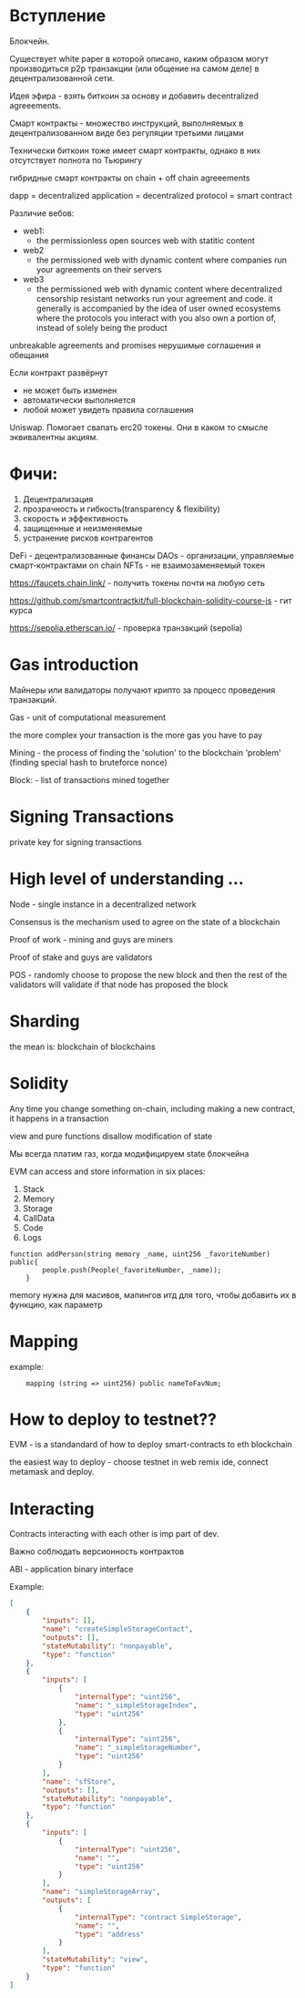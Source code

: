 # Вступление

Блокчейн. 

Существует white paper в которой описано, каким образом могут производиться p2p транзакции (или общение на самом деле) в децентрализованной сети.

Идея эфира - взять биткоин за основу и добавить decentralized agreeements.


Смарт контракты - множество инструкций, выполняемых в децентрализованном виде без регуляции третьими лицами


Технически биткоин тоже имеет смарт контракты, однако в них отсутствует полнота по Тьюрингу


гибридные смарт контракты
on chain + off chain agreeements

dapp = decentralized application = decentralized protocol = smart contract


Различие вебов:
- web1:
  - the permissionless open sources web with statitic content 
- web2
  - the permissioned web with dynamic content where companies run your agreements on their servers
- web3
  - the permissioned web with dynamic content where decentralized censorship resistant networks run your agreement and code. it generally is accompanied by the idea of user owned ecosystems where the protocols you interact with you also own a portion of, instead of solely being the product


unbreakable agreements and promises
нерушимые соглашения и обещания

Если контракт развёрнут
- не может быть изменен
- автоматически выполняется
- любой может увидеть правила соглашения



Uniswap. Помогает свапать erc20 токены. Они в каком то смысле эквивалентны акциям. 

# Фичи:

1. Децентрализация
2. прозрачность и гибкость(transparency & flexibility)
3. скорость и эффективность
4. защищенные и неизменяемые
5. устранение рисков контрагентов


DeFi - децентрализованные финансы
DAOs - организации, управляемые смарт-контрактами on chain
NFTs - не взаимозаменяемый токен

https://faucets.chain.link/ - получить токены почти на любую сеть

https://github.com/smartcontractkit/full-blockchain-solidity-course-js - гит курса

https://sepolia.etherscan.io/ - проверка транзакций (sepolia)



# Gas introduction

Майнеры или валидаторы получают крипто за процесс проведения транзакций.


Gas - unit of computational measurement

the more complex your transaction is the more gas you have to pay


Mining - the process of finding the 'solution' to the blockchain 'problem' (finding special hash to bruteforce nonce)


Block: - list of transactions mined together


# Signing Transactions

private key for signing transactions


# High level of understanding ...

Node - single instance in a decentralized network

Consensus is the mechanism used to agree on the state of a blockchain


Proof of work - mining
and guys are miners

Proof of stake
and guys are validators

POS - randomly choose to propose the new block and then the rest of the validators will validate if that node has proposed the block

# Sharding
the mean is: blockchain of blockchains




# Solidity


Any time you change something on-chain, including making a new contract, it happens in a transaction

view and pure functions disallow modification of state

Мы всегда платим газ, когда модифицируем state блокчейна



EVM can access and store information in six places:
1. Stack
2. Memory
3. Storage
4. CallData
5. Code
6. Logs

```
function addPerson(string memory _name, uint256 _favoriteNumber) public{
        people.push(People(_favoriteNumber, _name));
    }
```
memory нужна для масивов, мапингов итд для
того, чтобы добавить их в функцию, как параметр



# Mapping

example:
```
    mapping (string => uint256) public nameToFavNum;
```


# How to deploy to testnet??

EVM - is a standandard of how to deploy smart-contracts to eth blockchain

the easiest way to deploy - choose testnet in web remix ide, connect metamask and deploy.


# Interacting

Contracts interacting with each other is imp part of dev.

Важно соблюдать версионность контрактов





ABI - application binary interface

Example:

``` json
[
	{
		"inputs": [],
		"name": "createSimpleStorageContact",
		"outputs": [],
		"stateMutability": "nonpayable",
		"type": "function"
	},
	{
		"inputs": [
			{
				"internalType": "uint256",
				"name": "_simpleStorageIndex",
				"type": "uint256"
			},
			{
				"internalType": "uint256",
				"name": "_simpleStorageNumber",
				"type": "uint256"
			}
		],
		"name": "sfStore",
		"outputs": [],
		"stateMutability": "nonpayable",
		"type": "function"
	},
	{
		"inputs": [
			{
				"internalType": "uint256",
				"name": "",
				"type": "uint256"
			}
		],
		"name": "simpleStorageArray",
		"outputs": [
			{
				"internalType": "contract SimpleStorage",
				"name": "",
				"type": "address"
			}
		],
		"stateMutability": "view",
		"type": "function"
	}
]
```



